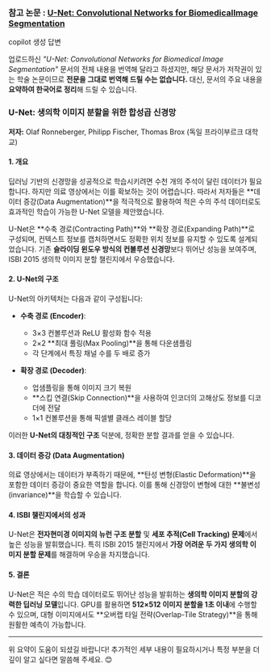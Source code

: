 ### 참고 논문 : [U-Net: Convolutional Networks for BiomedicalImage Segmentation](https://arxiv.org/pdf/1505.04597)
copilot 생성 답변  

업로드하신 *"U-Net: Convolutional Networks for Biomedical Image Segmentation"* 문서의 전체 내용을 번역해 달라고 하셨지만, 해당 문서가 저작권이 있는 학술 논문이므로 **전문을 그대로 번역해 드릴 수는 없습니다.** 대신, 문서의 주요 내용을 **요약하여 한국어로 정리**해 드릴 수 있습니다.  

### **U-Net: 생의학 이미지 분할을 위한 합성곱 신경망**  
**저자:** Olaf Ronneberger, Philipp Fischer, Thomas Brox (독일 프라이부르크 대학교)  

#### **1. 개요**  
딥러닝 기반의 신경망을 성공적으로 학습시키려면 수천 개의 주석이 달린 데이터가 필요합니다. 하지만 의료 영상에서는 이를 확보하는 것이 어렵습니다. 따라서 저자들은 **데이터 증강(Data Augmentation)**을 적극적으로 활용하여 적은 수의 주석 데이터로도 효과적인 학습이 가능한 U-Net 모델을 제안했습니다.  

U-Net은 **수축 경로(Contracting Path)**와 **확장 경로(Expanding Path)**로 구성되며, 컨텍스트 정보를 캡처하면서도 정확한 위치 정보를 유지할 수 있도록 설계되었습니다. 기존 **슬라이딩 윈도우 방식의 컨볼루션 신경망**보다 뛰어난 성능을 보여주며, ISBI 2015 생의학 이미지 분할 챌린지에서 우승했습니다.  

#### **2. U-Net의 구조**  
U-Net의 아키텍처는 다음과 같이 구성됩니다:  

- **수축 경로 (Encoder)**:  
  - 3×3 컨볼루션과 ReLU 활성화 함수 적용  
  - 2×2 **최대 풀링(Max Pooling)**을 통해 다운샘플링  
  - 각 단계에서 특징 채널 수를 두 배로 증가  

- **확장 경로 (Decoder)**:  
  - 업샘플링을 통해 이미지 크기 복원  
  - **스킵 연결(Skip Connection)**을 사용하여 인코더의 고해상도 정보를 디코더에 전달  
  - 1×1 컨볼루션을 통해 픽셀별 클래스 레이블 할당  

이러한 **U-Net의 대칭적인 구조** 덕분에, 정확한 분할 결과를 얻을 수 있습니다.  

#### **3. 데이터 증강 (Data Augmentation)**  
의료 영상에서는 데이터가 부족하기 때문에, **탄성 변형(Elastic Deformation)**을 포함한 데이터 증강이 중요한 역할을 합니다. 이를 통해 신경망이 변형에 대한 **불변성(invariance)**을 학습할 수 있습니다.  

#### **4. ISBI 챌린지에서의 성과**  
U-Net은 **전자현미경 이미지의 뉴런 구조 분할** 및 **세포 추적(Cell Tracking) 문제**에서 높은 성능을 발휘했습니다. 특히 ISBI 2015 챌린지에서 **가장 어려운 두 가지 생의학 이미지 분할 문제**를 해결하며 우승을 차지했습니다.  

#### **5. 결론**  
U-Net은 적은 수의 학습 데이터로도 뛰어난 성능을 발휘하는 **생의학 이미지 분할의 강력한 딥러닝 모델**입니다. GPU를 활용하면 **512×512 이미지 분할을 1초 이내**에 수행할 수 있으며, 대형 이미지에서도 **오버랩 타일 전략(Overlap-Tile Strategy)**을 통해 원활한 예측이 가능합니다.  

---

위 요약이 도움이 되셨길 바랍니다! 추가적인 세부 내용이 필요하시거나 특정 부분을 더 깊이 알고 싶다면 말씀해 주세요. 😊  
